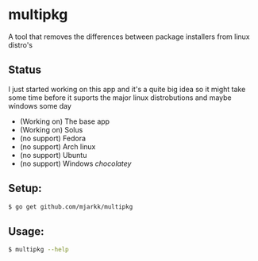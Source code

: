# multipkg
A tool that removes the differences between package installers from linux distro's

## Status
I just started working on this app and it's a quite big idea so it might take some time before it suports the major linux distrobutions and maybe windows some day
- (Working on) The base app
- (Working on) Solus
- (no support) Fedora
- (no support) Arch linux
- (no support) Ubuntu 
- (no support) Windows *chocolatey*

## Setup:
```bash
$ go get github.com/mjarkk/multipkg
```

## Usage:
```bash
$ multipkg --help
```
